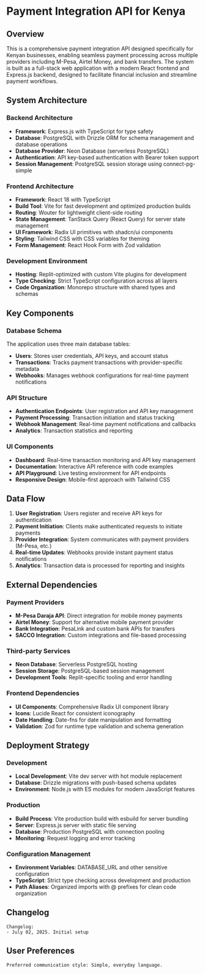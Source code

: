 # Payment Integration API for Kenya

## Overview

This is a comprehensive payment integration API designed specifically for Kenyan businesses, enabling seamless payment processing across multiple providers including M-Pesa, Airtel Money, and bank transfers. The system is built as a full-stack web application with a modern React frontend and Express.js backend, designed to facilitate financial inclusion and streamline payment workflows.

## System Architecture

### Backend Architecture
- **Framework**: Express.js with TypeScript for type safety
- **Database**: PostgreSQL with Drizzle ORM for schema management and database operations
- **Database Provider**: Neon Database (serverless PostgreSQL)
- **Authentication**: API key-based authentication with Bearer token support
- **Session Management**: PostgreSQL session storage using connect-pg-simple

### Frontend Architecture
- **Framework**: React 18 with TypeScript
- **Build Tool**: Vite for fast development and optimized production builds
- **Routing**: Wouter for lightweight client-side routing
- **State Management**: TanStack Query (React Query) for server state management
- **UI Framework**: Radix UI primitives with shadcn/ui components
- **Styling**: Tailwind CSS with CSS variables for theming
- **Form Management**: React Hook Form with Zod validation

### Development Environment
- **Hosting**: Replit-optimized with custom Vite plugins for development
- **Type Checking**: Strict TypeScript configuration across all layers
- **Code Organization**: Monorepo structure with shared types and schemas

## Key Components

### Database Schema
The application uses three main database tables:
- **Users**: Stores user credentials, API keys, and account status
- **Transactions**: Tracks payment transactions with provider-specific metadata
- **Webhooks**: Manages webhook configurations for real-time payment notifications

### API Structure
- **Authentication Endpoints**: User registration and API key management
- **Payment Processing**: Transaction initiation and status tracking
- **Webhook Management**: Real-time payment notifications and callbacks
- **Analytics**: Transaction statistics and reporting

### UI Components
- **Dashboard**: Real-time transaction monitoring and API key management
- **Documentation**: Interactive API reference with code examples
- **API Playground**: Live testing environment for API endpoints
- **Responsive Design**: Mobile-first approach with Tailwind CSS

## Data Flow

1. **User Registration**: Users register and receive API keys for authentication
2. **Payment Initiation**: Clients make authenticated requests to initiate payments
3. **Provider Integration**: System communicates with payment providers (M-Pesa, etc.)
4. **Real-time Updates**: Webhooks provide instant payment status notifications
5. **Analytics**: Transaction data is processed for reporting and insights

## External Dependencies

### Payment Providers
- **M-Pesa Daraja API**: Direct integration for mobile money payments
- **Airtel Money**: Support for alternative mobile payment provider
- **Bank Integration**: PesaLink and custom bank APIs for transfers
- **SACCO Integration**: Custom integrations and file-based processing

### Third-party Services
- **Neon Database**: Serverless PostgreSQL hosting
- **Session Storage**: PostgreSQL-based session management
- **Development Tools**: Replit-specific tooling and error handling

### Frontend Dependencies
- **UI Components**: Comprehensive Radix UI component library
- **Icons**: Lucide React for consistent iconography
- **Date Handling**: Date-fns for date manipulation and formatting
- **Validation**: Zod for runtime type validation and schema generation

## Deployment Strategy

### Development
- **Local Development**: Vite dev server with hot module replacement
- **Database**: Drizzle migrations with push-based schema updates
- **Environment**: Node.js with ES modules for modern JavaScript features

### Production
- **Build Process**: Vite production build with esbuild for server bundling
- **Server**: Express.js server with static file serving
- **Database**: Production PostgreSQL with connection pooling
- **Monitoring**: Request logging and error tracking

### Configuration Management
- **Environment Variables**: DATABASE_URL and other sensitive configuration
- **TypeScript**: Strict type checking across development and production
- **Path Aliases**: Organized imports with @ prefixes for clean code organization

## Changelog

```
Changelog:
- July 02, 2025. Initial setup
```

## User Preferences

```
Preferred communication style: Simple, everyday language.
```